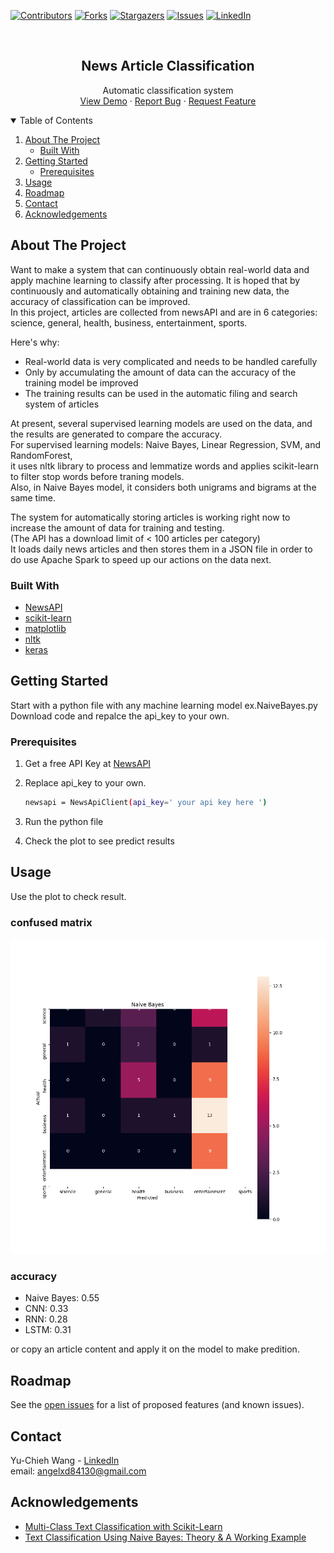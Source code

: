 
[![Contributors][contributors-shield]][contributors-url]
[![Forks][forks-shield]][forks-url]
[![Stargazers][stars-shield]][stars-url]
[![Issues][issues-shield]][issues-url]
[![LinkedIn][linkedin-shield]][linkedin-url]



<!-- PROJECT LOGO -->
<br />
<p align="center">

  <h2 align="center">News Article Classification</h2>

  <p align="center">
    Automatic classification system
    <br />
    <a href="https://github.com/angelxd84130/NewsClassification">View Demo</a>
    ·
    <a href="https://github.com/angelxd84130/NewsClassification/issues">Report Bug</a>
    ·
    <a href="https://github.com/angelxd84130/NewsClassification/issues">Request Feature</a>
  </p>
</p>



<!-- TABLE OF CONTENTS -->
<details open="open">
  <summary>Table of Contents</summary>
  <ol>
    <li>
      <a href="#about-the-project">About The Project</a>
      <ul>
        <li><a href="#built-with">Built With</a></li>
      </ul>
    </li>
    <li>
      <a href="#getting-started">Getting Started</a>
      <ul>
        <li><a href="#prerequisites">Prerequisites</a></li>
      </ul>
    </li>
    <li><a href="#usage">Usage</a></li>
    <li><a href="#roadmap">Roadmap</a></li>
    <li><a href="#contact">Contact</a></li>
    <li><a href="#acknowledgements">Acknowledgements</a></li>
  </ol>
</details>



<!-- ABOUT THE PROJECT -->
## About The Project


Want to make a system that can continuously obtain real-world data and apply machine learning to classify after processing. It is hoped that by continuously and automatically obtaining and training new data, the accuracy of classification can be improved.   
In this project, articles are collected from newsAPI and are in 6 categories: science, general, health, business, entertainment, sports.

Here's why:
* Real-world data is very complicated and needs to be handled carefully
* Only by accumulating the amount of data can the accuracy of the training model be improved
* The training results can be used in the automatic filing and search system of articles

At present, several supervised learning models are used on the data, and the results are generated to compare the accuracy.  
For supervised learning models: Naive Bayes, Linear Regression, SVM, and RandomForest,  
it uses nltk library to process and lemmatize words and applies scikit-learn to filter stop words before traning models.  
Also, in Naive Bayes model, it considers both unigrams and bigrams at the same time.  

The system for automatically storing articles is working right now to increase the amount of data for training and testing.  
(The API has a download limit of < 100 articles per category)  
It loads daily news articles and then stores them in a JSON file in order to do use Apache Spark to speed up our actions on the data next.   


### Built With

* [NewsAPI](https://newsapi.org/docs/client-libraries/python)
* [scikit-learn](https://scikit-learn.org/stable/#)
* [matplotlib](https://matplotlib.org/)
* [nltk](https://www.nltk.org/)
* [keras](https://keras.io/)



<!-- GETTING STARTED -->
## Getting Started

Start with a python file with any machine learning model ex.NaiveBayes.py  
Download code and repalce the api_key to your own.

### Prerequisites


1. Get a free API Key at [NewsAPI](https://newsapi.org/docs/client-libraries/python)
2. Replace api_key to your own.
   ```sh
   newsapi = NewsApiClient(api_key=' your api key here ')
   ```
3. Run the python file
   
4. Check the plot to see predict results



<!-- USAGE EXAMPLES -->
## Usage

Use the plot to check result.  
### confused matrix 
![NaiveBayes][product-screenshot] 
### accuracy
- Naive Bayes: 0.55
- CNN: 0.33
- RNN: 0.28
- LSTM: 0.31 

or copy an article content and apply it on the model to make predition.



<!-- ROADMAP -->
## Roadmap

See the [open issues](https://github.com/othneildrew/Best-README-Template/issues) for a list of proposed features (and known issues).


<!-- CONTACT -->
## Contact

Yu-Chieh Wang - [LinkedIn](https://www.linkedin.com/in/yu-chieh-wang/)  
email: angelxd84130@gmail.com


<!-- ACKNOWLEDGEMENTS -->
## Acknowledgements
* [Multi-Class Text Classification with Scikit-Learn](https://towardsdatascience.com/multi-class-text-classification-with-scikit-learn-12f1e60e0a9f)
* [Text Classification Using Naive Bayes: Theory & A Working Example](https://towardsdatascience.com/text-classification-using-naive-bayes-theory-a-working-example-2ef4b7eb7d5a)





<!-- MARKDOWN LINKS & IMAGES -->
<!-- https://www.markdownguide.org/basic-syntax/#reference-style-links -->
[contributors-shield]: https://img.shields.io/github/contributors/angelxd84130/NewsClassification.svg?style=for-the-badge
[contributors-url]: https://github.com/angelxd84130/NewsClassification/graphs/contributors
[forks-shield]: https://img.shields.io/github/forks/angelxd84130/NewsClassification.svg?style=for-the-badge
[forks-url]: https://github.com/angelxd84130/NewsClassification/network/members
[stars-shield]: https://img.shields.io/github/stars/angelxd84130/NewsClassification.svg?style=for-the-badge
[stars-url]: https://github.com/angelxd84130/NewsClassification/stargazers
[issues-shield]: https://img.shields.io/github/issues/angelxd84130/NewsClassification.svg?style=for-the-badge
[issues-url]: https://github.com/angelxd84130/NewsClassification/issues
[license-shield]: https://img.shields.io/github/license/angelxd84130/NewsClassification.svg?style=for-the-badge
[license-url]: https://github.com/angelxd84130/NewsClassification/blob/master/LICENSE.txt
[linkedin-shield]: https://img.shields.io/badge/-LinkedIn-black.svg?style=for-the-badge&logo=linkedin&colorB=555
[linkedin-url]: https://www.linkedin.com/in/yu-chieh-wang/
[product-screenshot]: NaiveBayes.png
